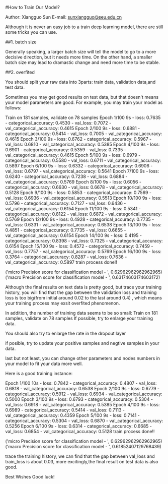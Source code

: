#How to Train Our Model?

Author: Xiangguo Sun
E-mail: sunxiangguo@seu.edu.cn

Although it is never an easy job to a train deep learning model, there are still some tricks you can use.


##1. batch size

Generally speaking, a larger batch size will tell the model to go to a  more decisive direction, but it
needs more time. On the other hand, a smaller batch size may lead to dramastic change and need more time to be stable.


##2. overfited

You should split your raw data into 3parts: train data, validation data,and test data.

Sometimes you may get good results on test data, but that doesn't means your model parameters are good.
For example, you may train your model as follows:

Train on 181 samples, validate on 78 samples
Epoch 1/100
9s - loss: 0.7635 - categorical_accuracy: 0.4530 - val_loss: 0.7072 - val_categorical_accuracy: 0.4615
Epoch 2/100
9s - loss: 0.6881 - categorical_accuracy: 0.5414 - val_loss: 0.7005 - val_categorical_accuracy: 0.4615
Epoch 3/100
9s - loss: 0.6762 - categorical_accuracy: 0.5967 - val_loss: 0.6810 - val_categorical_accuracy: 0.5385
Epoch 4/100
9s - loss: 0.6901 - categorical_accuracy: 0.5359 - val_loss: 0.7335 - val_categorical_accuracy: 0.4615
Epoch 5/100
9s - loss: 0.6979 - categorical_accuracy: 0.5580 - val_loss: 0.6711 - val_categorical_accuracy: 0.5897
Epoch 6/100
9s - loss: 0.6332 - categorical_accuracy: 0.6906 - val_loss: 0.6797 - val_categorical_accuracy: 0.5641
Epoch 7/100
9s - loss: 0.6240 - categorical_accuracy: 0.7238 - val_loss: 0.6884 - val_categorical_accuracy: 0.5769
Epoch 8/100
9s - loss: 0.6056 - categorical_accuracy: 0.6630 - val_loss: 0.6678 - val_categorical_accuracy: 0.5128
Epoch 9/100
9s - loss: 0.5853 - categorical_accuracy: 0.7569 - val_loss: 0.6936 - val_categorical_accuracy: 0.5513
Epoch 10/100
9s - loss: 0.5796 - categorical_accuracy: 0.7127 - val_loss: 0.6436 - val_categorical_accuracy: 0.6154
Epoch 11/100
9s - loss: 0.5341 - categorical_accuracy: 0.8122 - val_loss: 0.6872 - val_categorical_accuracy: 0.5769
Epoch 12/100
9s - loss: 0.4928 - categorical_accuracy: 0.7735 - val_loss: 0.6331 - val_categorical_accuracy: 0.6538
Epoch 13/100
9s - loss: 0.4851 - categorical_accuracy: 0.7735 - val_loss: 0.6655 - val_categorical_accuracy: 0.6154
Epoch 14/100
9s - loss: 0.4195 - categorical_accuracy: 0.8398 - val_loss: 0.7325 - val_categorical_accuracy: 0.6154
Epoch 15/100
9s - loss: 0.4572 - categorical_accuracy: 0.7459 - val_loss: 0.7757 - val_categorical_accuracy: 0.5769
Epoch 16/100
9s - loss: 0.3764 - categorical_accuracy: 0.8287 - val_loss: 0.7636 - val_categorical_accuracy: 0.5897
train process done!!

('micro Precision score for classification model - ', 0.62962962962962965)
('macro Precision score for classification model - ', 0.63174603174603172)

Although the final results on text data is pretty good, but trace your training history, you will find that
the gap between the validation loss and training loss is too big(from initial around 0.02 to the last around 0.4) ,
which means your training process may exsit overfited phenomenon.

In addition, the number of training data seems to be so small:
Train on 181 samples, validate on 78 samples
If possible, try to enlarge your training data.

You should also try to enlarge the rate in the dropout layer

if posible, try to update your positive samples and negtive samples in your data.

last but not least, you can change other parameters and nodes numbers in your model to fit your data more well.


Here is a  good training instance:

Epoch 1/100
10s - loss: 0.7842 - categorical_accuracy: 0.4807 - val_loss: 0.6818 - val_categorical_accuracy: 0.6538
Epoch 2/100
9s - loss: 0.6779 - categorical_accuracy: 0.5912 - val_loss: 0.6934 - val_categorical_accuracy: 0.5000
Epoch 3/100
9s - loss: 0.6793 - categorical_accuracy: 0.5304 - val_loss: 0.6918 - val_categorical_accuracy: 0.5385
Epoch 4/100
9s - loss: 0.6989 - categorical_accuracy: 0.5414 - val_loss: 0.7113 - val_categorical_accuracy: 0.4359
Epoch 5/100
9s - loss: 0.7141 - categorical_accuracy: 0.5304 - val_loss: 0.6870 - val_categorical_accuracy: 0.5256
Epoch 6/100
9s - loss: 0.6314 - categorical_accuracy: 0.6685 - val_loss: 0.6854 - val_categorical_accuracy: 0.5128
train process done!!

('micro Precision score for classification model - ', 0.62962962962962965)
('macro Precision score for classification model - ', 0.61852407129768439)

trace the training history, we can find that the gap between val_loss and train_loss is about 0.03,
more excitingly,the final result on test data is also good.




Best Wishes
Good luck!

